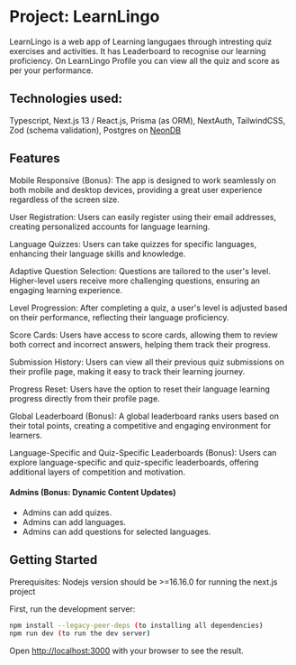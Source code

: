 # Project: LearnLingo 
LearnLingo is a web app of Learning langugaes through intresting quiz exercises and activities. It has Leaderboard to recognise our learning proficiency. On LearnLingo Profile you can view all the quiz and score as per your performance.

## Technologies used:
Typescript, 
Next.js 13 / React.js, 
Prisma (as ORM), 
NextAuth, 
TailwindCSS, 
Zod (schema validation), 
Postgres on [NeonDB](https://neon.tech/)



## Features
Mobile Responsive (Bonus): The app is designed to work seamlessly on both mobile and desktop devices, providing a great user experience regardless of the screen size.

User Registration: Users can easily register using their email addresses, creating personalized accounts for language learning.

Language Quizzes: Users can take quizzes for specific languages, enhancing their language skills and knowledge.

Adaptive Question Selection: Questions are tailored to the user's level. Higher-level users receive more challenging questions, ensuring an engaging learning experience.

Level Progression: After completing a quiz, a user's level is adjusted based on their performance, reflecting their language proficiency.

Score Cards: Users have access to score cards, allowing them to review both correct and incorrect answers, helping them track their progress.

Submission History: Users can view all their previous quiz submissions on their profile page, making it easy to track their learning journey.

Progress Reset: Users have the option to reset their language learning progress directly from their profile page.

Global Leaderboard (Bonus): A global leaderboard ranks users based on their total points, creating a competitive and engaging environment for learners.

Language-Specific and Quiz-Specific Leaderboards (Bonus): Users can explore language-specific and quiz-specific leaderboards, offering additional layers of competition and motivation.

#### Admins (Bonus: Dynamic Content Updates)
- Admins can add quizes.
- Admins can add languages.
- Admins can add questions for selected languages.

## Getting Started

Prerequisites: 
Nodejs version should be >=16.16.0 for running the next.js project

First, run the development server:
```bash
npm install --legacy-peer-deps (to installing all dependencies)
npm run dev (to run the dev server)
```

Open [http://localhost:3000](http://localhost:3000) with your browser to see the result.
